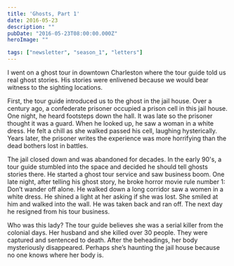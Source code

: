 ```yaml
---
title: 'Ghosts, Part 1'
date: 2016-05-23
description: ""
pubDate: "2016-05-23T08:00:00.000Z"
heroImage: ""

tags: ["newsletter", "season_1", "letters"]
---
```




I went on a ghost tour in downtown Charleston where the tour guide told us real ghost stories. His stories were enlivened because we would bear witness to the sighting locations.

First, the tour guide introduced us to the ghost in the jail house. Over a century ago, a confederate prisoner occupied a prison cell in this jail house. One night, he heard footsteps down the hall. It was late so the prisoner thought it was a guard. When he looked up, he saw a woman in a white dress. He felt a chill as she walked passed his cell, laughing hysterically. Years later, the prisoner writes the experience was more horrifying than the dead bothers lost in battles.

The jail closed down and was abandoned for decades. In the early 90's, a tour guide stumbled into the space and decided he should tell ghosts stories there. He started a ghost tour service and saw business boom. One late night, after telling his ghost story, he broke horror movie rule number 1: Don’t wander off alone. He walked down a long corridor saw a women in a white dress. He shined a light at her asking if she was lost. She smiled at him and walked into the wall. He was taken back and ran off. The next day he resigned from his tour business.

Who was this lady? The tour guide believes she was a serial killer from the colonial days. Her husband and she killed over 30 people. They were captured and sentenced to death. After the beheadings, her body mysteriously disappeared. Perhaps she’s haunting the jail house because no one knows where her body is.
